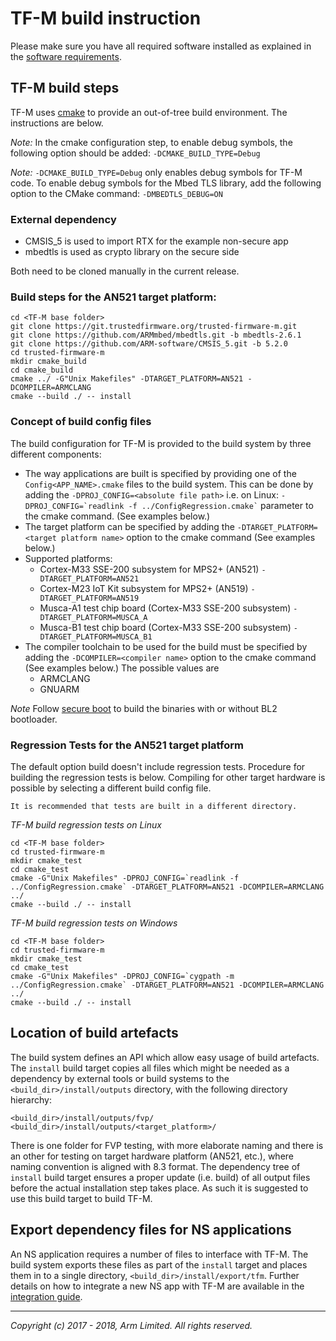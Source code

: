 # TF-M build instruction

Please make sure you have all required software installed as explained in the
[software requirements](tfm_sw_requirement.md).

## TF-M build steps
TF-M uses [cmake](https://cmake.org/overview/) to provide an out-of-tree build
environment. The instructions are below.

*Note:* In the cmake configuration step, to enable debug symbols, the following
option should be added:
`-DCMAKE_BUILD_TYPE=Debug`

*Note:* `-DCMAKE_BUILD_TYPE=Debug` only enables debug symbols for TF-M code. To
enable debug symbols for the Mbed TLS library, add the following option to the
CMake command:
`-DMBEDTLS_DEBUG=ON`

### External dependency
* CMSIS_5 is used to import RTX for the example non-secure app
* mbedtls is used as crypto library on the secure side

Both need to be cloned manually in the current release.

### Build steps for the AN521 target platform:

```
cd <TF-M base folder>
git clone https://git.trustedfirmware.org/trusted-firmware-m.git
git clone https://github.com/ARMmbed/mbedtls.git -b mbedtls-2.6.1
git clone https://github.com/ARM-software/CMSIS_5.git -b 5.2.0
cd trusted-firmware-m
mkdir cmake_build
cd cmake_build
cmake ../ -G"Unix Makefiles" -DTARGET_PLATFORM=AN521 -DCOMPILER=ARMCLANG
cmake --build ./ -- install
```
### Concept of build config files
The build configuration for TF-M is provided to the build system by three
different components:

* The way applications are built is specified by providing one of the
`Config<APP_NAME>.cmake` files to the build system. This can be done by adding
the `` -DPROJ_CONFIG=<absolute file path> `` i.e. on Linux:
`` -DPROJ_CONFIG=`readlink -f ../ConfigRegression.cmake` `` parameter to the
cmake command. (See examples below.)
* The target platform can be specified by adding the
`-DTARGET_PLATFORM=<target platform name>` option to the cmake command (See
  examples below.)
* Supported platforms:
  * Cortex-M33 SSE-200 subsystem for MPS2+ (AN521)
  `-DTARGET_PLATFORM=AN521`
  * Cortex-M23 IoT Kit subsystem for MPS2+ (AN519)
    `-DTARGET_PLATFORM=AN519`
  * Musca-A1 test chip board (Cortex-M33 SSE-200 subsystem)
    `-DTARGET_PLATFORM=MUSCA_A`
  * Musca-B1 test chip board (Cortex-M33 SSE-200 subsystem)
    `-DTARGET_PLATFORM=MUSCA_B1`
* The compiler toolchain to be used for the build must be specified by adding
the `-DCOMPILER=<compiler name>` option to the cmake command (See examples
below.) The possible values are
    - ARMCLANG
    - GNUARM

*Note* Follow [secure boot](./tfm_secure_boot.md) to build the binaries with or
without BL2 bootloader.

### Regression Tests for the AN521 target platform
The default option build doesn't include regression tests. Procedure for
building the regression tests is below. Compiling for other target hardware
is possible by selecting a different build config file.

`It is recommended that tests are built in a different directory.`

*TF-M build regression tests on Linux*

```
cd <TF-M base folder>
cd trusted-firmware-m
mkdir cmake_test
cd cmake_test
cmake -G"Unix Makefiles" -DPROJ_CONFIG=`readlink -f ../ConfigRegression.cmake` -DTARGET_PLATFORM=AN521 -DCOMPILER=ARMCLANG ../
cmake --build ./ -- install
```

*TF-M build regression tests on Windows*

```
cd <TF-M base folder>
cd trusted-firmware-m
mkdir cmake_test
cd cmake_test
cmake -G"Unix Makefiles" -DPROJ_CONFIG=`cygpath -m ../ConfigRegression.cmake` -DTARGET_PLATFORM=AN521 -DCOMPILER=ARMCLANG ../
cmake --build ./ -- install
```

## Location of build artefacts

The build system defines an API which allow easy usage of build artefacts. The
`install` build target copies all files which might be needed as a dependency by
external tools or build systems to the `<build_dir>/install/outputs` directory,
with the following directory hierarchy:
```
<build_dir>/install/outputs/fvp/
<build_dir>/install/outputs/<target_platform>/
```
There is one folder for FVP testing, with more elaborate naming and there is an
other for testing on target hardware platform (AN521, etc.), where naming
convention is aligned with 8.3 format. The dependency tree of `install` build
target ensures a proper update (i.e. build) of all output files before the
actual installation step takes place. As such it is suggested to use this build
target to build TF-M.

## Export dependency files for NS applications

An NS application requires a number of files to interface with TF-M. The build
system exports these files as part of the `install` target and places them in to
a single directory, `<build_dir>/install/export/tfm`. Further details on how to
integrate a new NS app with TF-M are available in the
[integration guide](tfm_integration_guide.md).


--------------

*Copyright (c) 2017 - 2018, Arm Limited. All rights reserved.*
